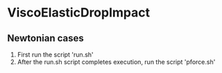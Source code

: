 # ViscoElasticDropImpact
## Newtonian cases


1. First run the script 'run.sh'
2. After the run.sh script completes execution, run the script 'pforce.sh'
